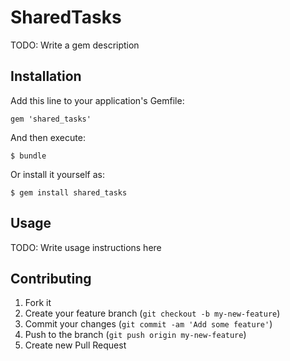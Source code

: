 # SharedTasks

TODO: Write a gem description

## Installation

Add this line to your application's Gemfile:

    gem 'shared_tasks'

And then execute:

    $ bundle

Or install it yourself as:

    $ gem install shared_tasks

## Usage

TODO: Write usage instructions here

## Contributing

1. Fork it
2. Create your feature branch (`git checkout -b my-new-feature`)
3. Commit your changes (`git commit -am 'Add some feature'`)
4. Push to the branch (`git push origin my-new-feature`)
5. Create new Pull Request
